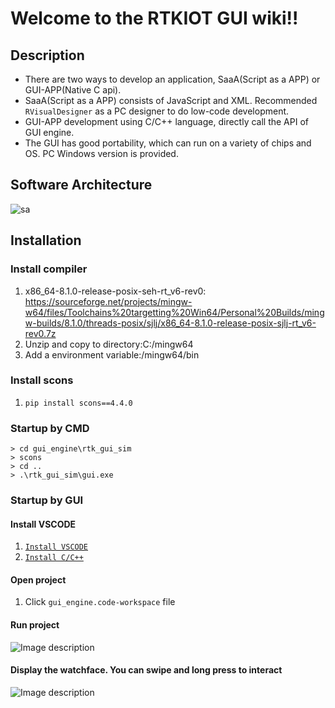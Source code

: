 # **Welcome to the RTKIOT GUI wiki!!** 
## Description

- There are two ways to develop an application, SaaA(Script as a APP) or GUI-APP(Native C api).
- SaaA(Script as a APP) consists of JavaScript and XML. Recommended ```RVisualDesigner``` as a  PC designer to do low-code development.
- GUI-APP development using C/C++ language, directly call the API of GUI engine.
- The GUI has good portability, which can run on a variety of chips and OS.  PC Windows version is provided.
## Software Architecture

![sa](https://foruda.gitee.com/images/1698215110757026070/a3648515_10088396.png "sa")

## Installation

### Install compiler
1.  x86_64-8.1.0-release-posix-seh-rt_v6-rev0: https://sourceforge.net/projects/mingw-w64/files/Toolchains%20targetting%20Win64/Personal%20Builds/mingw-builds/8.1.0/threads-posix/sjlj/x86_64-8.1.0-release-posix-sjlj-rt_v6-rev0.7z
2.  Unzip and copy to directory:C:/mingw64
3.  Add a environment variable:/mingw64/bin
### Install scons
1.  ```pip install scons==4.4.0```

### Startup by CMD 
```shell
> cd gui_engine\rtk_gui_sim
> scons
> cd ..
> .\rtk_gui_sim\gui.exe
```

### Startup by GUI


#### Install VSCODE
1.  [```Install VSCODE```](https://code.visualstudio.com/)
2.  [```Install C/C++```](https://marketplace.visualstudio.com/items?itemName=ms-vscode.cpptools)
#### Open project
1.  Click ```gui_engine.code-workspace``` file
#### Run project
   ![Image description](https://foruda.gitee.com/images/1673343789273016802/9126e625_10088396.png "png")
#### Display the watchface. You can swipe and long press to interact
![Image description](https://foruda.gitee.com/images/1698286583110259632/b48ad0af_10088396.png "watchface.PNG")
